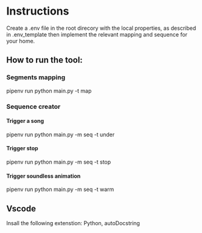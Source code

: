 # Instructions
Create a .env file in the root direcory with the local properties, as described in .env_template then implement the relevant mapping and sequence for your home. 

## How to run the tool:

### Segments mapping
pipenv run python main.py -t map

### Sequence creator
#### Trigger a song
pipenv run python main.py -m seq -t under
#### Trigger stop
pipenv run python main.py -m seq -t stop
#### Trigger soundless animation
pipenv run python main.py -m seq -t warm


## Vscode
Insall the following extenstion: Python, autoDocstring 
